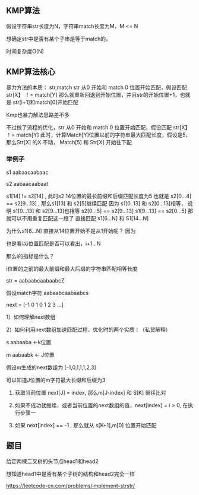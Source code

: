 ## KMP算法


假设字符串str长度为N，字符串match长度为M，M <= N

想确定str中是否有某个子串是等于match的。

时间复杂度O(N)

## KMP算法核心

暴力方法的本质： str,match
str 从0 开始和 match 0 位置开始匹配，假设匹配 str[X】 ！= match[Y]
那么就重新回退到开始位置，并且str的开始位置+1，也就是 str[i+1]和match[0]开始匹配


Kmp也暴力解法思路差不多

不过做了流程的优化，str 从0 开始和 match 0 位置开始匹配，假设匹配 str[X】 ！= match[Y]
此时，计算Match[Y]位置以前的字符串最大匹配长度，假设是5，那么Str[X] 的X 不动，
Match[5] 和 Str[X] 开始往下配

### 举例子

s1 aabaacaabaac 

s2 aabaacaabaat

s1[14] != s2[14] , 此时s2 14位置的最长前缀和后缀匹配长度为5
也就是 s2[0...4] == s2[9...13] , 那么s1[13] 和 s2[5]继续匹配
因为 s1[0..13] 和 s2[0...13]相等，
说明 s1[9...13] 和 s2[9...13]也相等
s2[0...5] == s2[9...13]
s1[9...13] == s2[0...5] 那就可以不用重复匹配这一段了
直接匹配 s1[6...N] 和 S1[14...N]

为什么s1[6...N] 直接从14位置开始不是从1开始呢？
因为

也是看以i位置匹配是否可以看出，i+1...N

那么i的指标是什么？

i位置的之前的最大前缀和最大后缀的字符串匹配相等长度

str = aabaabcaabaabcZ

假设match字符 aabaabcaabaabcs

next = [-1 0 1 0 1 2 3 ...]

1）如何理解next数组

2）如何利用next数组加速匹配过程，优化时的两个实质！（私货解释）

s aabaaba <-k位置

m aabaabk <- J位置

假设m生成的next数组为 [-1,0,1,1,1,2,3]

可以知道J位置的m字符最大长缀和后缀为3


1. 获取当前位置 next[J] = index, 那么m[J-index] 和 S[K] 继续比对

2. 如果不成功就继续，或者当前位置的next数组的值，next[index] = i > 0, 在执行步骤一

3. 如果 next[index] == -1 , 那么就从 s[K+1],m[0] 位置开始匹配


## 题目

给定两棵二叉树的头节点head1和head2

想知道head1中是否有某个子树的结构和head2完全一样


https://leetcode-cn.com/problems/implement-strstr/

